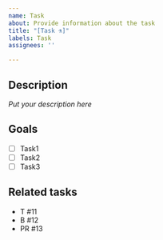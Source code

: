 ```yaml
---
name: Task
about: Provide information about the task
title: "[Task ⚗]"
labels: Task
assignees: ''

---
```


## Description
*Put your description here*

## Goals
- [ ] Task1
- [ ] Task2
- [ ] Task3

## Related tasks
- T #11
- B #12
- PR #13
